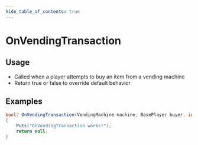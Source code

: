 ```yaml
---
hide_table_of_contents: true
---
```


# OnVendingTransaction

## Usage

* Called when a player attempts to buy an item from a vending machine
* Return true or false to override default behavior

## Examples

```csharp title=""
bool? OnVendingTransaction(VendingMachine machine, BasePlayer buyer, int sellOrderId, int numberOfTransactions)
{
    Puts("OnVendingTransaction works!");
    return null;
}
```

